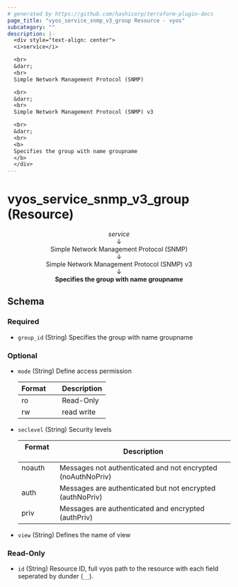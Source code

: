 ```yaml
---
# generated by https://github.com/hashicorp/terraform-plugin-docs
page_title: "vyos_service_snmp_v3_group Resource - vyos"
subcategory: ""
description: |-
  <div style="text-align: center">
  <i>service</i>

  <br>
  &darr;
  <br>
  Simple Network Management Protocol (SNMP)

  <br>
  &darr;
  <br>
  Simple Network Management Protocol (SNMP) v3

  <br>
  &darr;
  <br>
  <b>
  Specifies the group with name groupname
  </b>
  </div>
---
```


# vyos_service_snmp_v3_group (Resource)

<div style="text-align: center">
<i>service</i>

<br>
&darr;
<br>
Simple Network Management Protocol (SNMP)

<br>
&darr;
<br>
Simple Network Management Protocol (SNMP) v3

<br>
&darr;
<br>
<b>
Specifies the group with name groupname
</b>
</div>



<!-- schema generated by tfplugindocs -->
## Schema

### Required

- `group_id` (String) Specifies the group with name groupname

### Optional

- `mode` (String) Define access permission

    |  Format &emsp; | Description  |
    |----------|---------------|
    |  ro  &emsp; |  Read-Only  |
    |  rw  &emsp; |  read write  |
- `seclevel` (String) Security levels

    |  Format &emsp; | Description  |
    |----------|---------------|
    |  noauth  &emsp; |  Messages not authenticated and not encrypted (noAuthNoPriv)  |
    |  auth  &emsp; |  Messages are authenticated but not encrypted (authNoPriv)  |
    |  priv  &emsp; |  Messages are authenticated and encrypted (authPriv)  |
- `view` (String) Defines the name of view

### Read-Only

- `id` (String) Resource ID, full vyos path to the resource with each field seperated by dunder (`__`).
